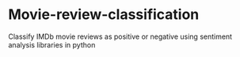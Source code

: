# Movie-review-classification
Classify IMDb movie reviews as positive or negative using sentiment analysis libraries in python
